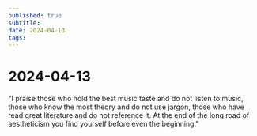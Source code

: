 ```yaml
---
published: true
subtitle: 
date: 2024-04-13
tags: 
---
```


# 2024-04-13
"I praise those who hold the best music taste and do not listen to music, those who know the most theory and do not use jargon, those who have read great literature and do not reference it. At the end of the long road of aestheticism you find yourself before even the beginning."